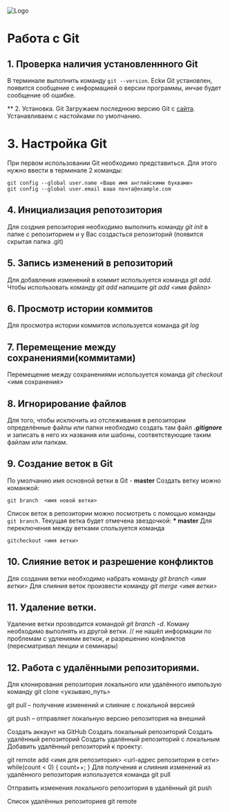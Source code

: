 ![Logo](2color-lightbg@2x.png)
# Работа с Git

## 1. Проверка наличия установленнного Git 
В терминале выполнить команду `git --version`.
Есkи Git установлен, появится сообщение с информацией о версии программы, инчае будет сообщение об ошибке.

** 2. Установка. Git
Загружаем последнюю версию Git c [сайта](https://git-scm.com/downloads).
Устанавливаем с настойками по умолчанию. 

# 3. Настройка Git
При первом использовании Git необходимо представиться.
Для этого нужно ввести в терминале 2 команды:
```
git config --global user.name «Ваше имя английскими буквами»
git config --global user.email ваша почта@example.com
```

## 4. Инициализация репотозитория
Для создния репозитория необходимо выполнить команду *git init* в папке с репозиторием и у Вас создасться репозиторий (появится скрытая папка .git)
## 5. Запись изменений в репозиторий
Для добавления изменений в коммит используется команда *git add*. Чтобы использовать команду *git add* напишите *git add <имя файла>*
## 6. Просмотр истории коммитов
Для просмотра истории коммитов используется команда *git log*
## 7. Перемещение между сохранениями(коммитами)
Перемещение между сохранениями используется команда *git checkout* <имя сохранения>

## 8. Игнорирование файлов
Для того, чтобы исключить из отслеживания в репозитории определённые файлы или папки необходмо создать там файл ***.gitignore*** и записать в него их названия или шабоны, соответствующие таким файлам или папкам.

## 9. Создание веток в Git
По умолчанию имя основной ветки в Git - **master**
Создать ветку можно команжой:
```
git branch  <имя новой ветки>
```
Список веток в репозитории можно посмотреть с помощью команды `git branch`.
Текущая ветка будет отмечена звездочкой: **\* master**
Для переключения между ветками спользуется команда 
```
gitcheckout <имя ветки>
```
## 10. Слияние веток и разрешение конфликтов
Для создания ветки необходимо набрать команду *git branch <имя ветки>*
Для слияния веток произвести команду *git merge <имя ветки>*

## 11. Удаление ветки.
Удаление ветки прозводится командой *git branch -d*. Коману необходимо выполнять из другой ветки.
// не нашёл информации по проблемам с удлениями веткок, и разрешению конфликтов (пересматривал лекции и семинары)

## 12. Работа с удалёнными репозиториями.
Для клонирования репозитория локального или удалённого импользую команду git clone <укзываю_путь>

git pull – получение изменений и слияние с локальной версией

git push – отправляет локальную версию репозитория на внешний

Создать аккаунт на GitHub
Создать локальный репозиторий
Создать удалённый репозиторий
Создать удалённый репозиторий с локальным
Добавить удалённый репозиторий к проекту:

git remote add <имя для репозитория> <url-адрес репозитория в сети>
while(count < 0)
{
   count++;
}
Для получения и слияния изменений из удалённого репозитория изпользуется команда git pull

Отправить изменения локального репозитория в удалённый git push

Список удалённых репозиториев git remote
